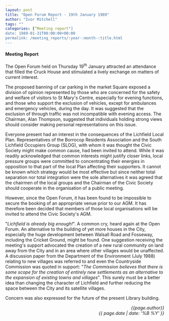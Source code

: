 ```yaml
---
layout: post
title: "Open Forum Report - 19th January 1989"
author: "Ivor Mitchell"
tags: ""
categories: [“Meeting report"]
date: 1989-01-31T00:00:00+00:00
permalink: /meeting_reports/:year-:month-:title.html
---
```

#### Meeting Report ####

The Open Forum held on Thursday 19<sup>th</sup> January attracted an attendance that filled the Cruck House and stimulated a lively exchange on matters of current interest. 

The proposed banning of car parking in the market Square exposed a division of opinion represented by those who are concerned for the safety and welfare of visitors to St Mary's Centre, especially for evening functions, and those who support the exclusion of vehicles, except for ambulances and emergency vehicles, during the day. It was suggested that the exclusion of through traffic was not incompatible with evening access. The Chairman, Alan Thompson, suggested that individuals holding strong views should consider making personal representations on this issue. 

Everyone present had an interest in the consequences of the Lichfield Local Plan. Representatives of the Borrocop Residents Association and the South Lichfield Occupiers Group (SLOG), with whom it was thought the Civic Society might make common cause, had been invited to attend. While it was readily acknowledged that common interests might justify closer links, local pressure groups were committed to concentrating their energies in opposition to that part of the local Plan affecting their supporters. It cannot be known which strategy would be most effective but since neither total separation nor total integration were the sole alternatives it was agreed that the chairmen of the local groups and the Chairman of the Civic Society should cooperate in the organisation of a public meeting. 

However, since the Open Forum, it has been found to be impossible to secure the booking of an appropriate venue prior to our AGM. It has therefore been decided that members of those local organisations will be invited to attend the Civic Society's AGM. 

"*Lichfield is already big enough!*". A common cry, heard again at the Open Forum. An alternative to the building of yet more houses in the City, especially the huge development between Walsall Road and Fosseway, including the Cricket Ground, might be found. One suggestion receiving the meeting's support advocated the creation of a new rural community on land away from the City and in an area where other villages would be unaffected. A discussion paper from the Department of the Environment (July 1988) relating to new villages was referred to and even the Countryside Commission was quoted in support: "*The Commission believes that there is some scope for the creation of entirely new settlements as an alternative to the expansion of existing towns and villages*". This surely must be a better idea than changing the character of Lichfield and further reducing the space between the City and its satellite villages. 

Concern was also expressed for the future of the present Library building. 

<p align="right"><i> {{page.author}} <br> {{ page.date | date: '%B %Y' }} </i></p>
